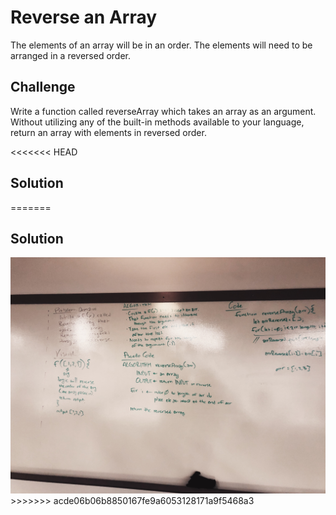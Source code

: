 # Reverse an Array
The elements of an array will be in an order. The elements will need to be arranged in a reversed order.

## Challenge
Write a function called reverseArray which takes an array as an argument. Without utilizing any of the built-in methods available to your language, return an array with elements in reversed order.

<<<<<<< HEAD
## Solution
=======
## Solution
<img src="assets/array-reverse.JPG">
>>>>>>> acde06b06b8850167fe9a6053128171a9f5468a3

